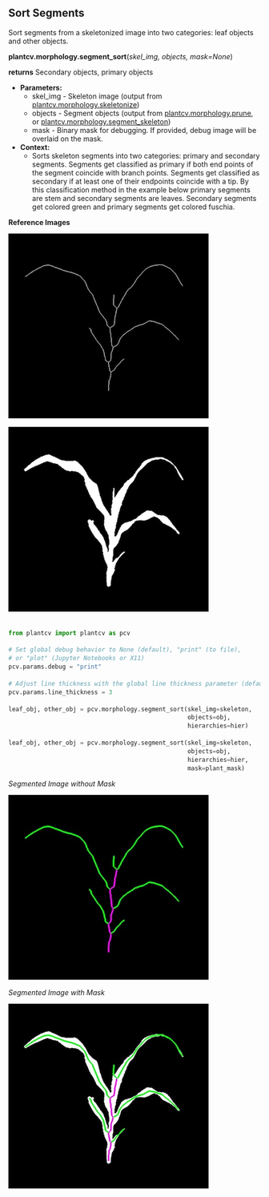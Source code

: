 ## Sort Segments

Sort segments from a skeletonized image into two categories: leaf objects and other objects. 

**plantcv.morphology.segment_sort**(*skel_img, objects, mask=None*)

**returns** Secondary objects, primary objects

- **Parameters:**
    - skel_img - Skeleton image (output from [plantcv.morphology.skeletonize](skeletonize.md))
    - objects - Segment objects (output from [plantcv.morphology.prune](prune.md), or [plantcv.morphology.segment_skeleton](segment_skeleton.md))
    - mask - Binary mask for debugging. If provided, debug image will be overlaid on the mask.
- **Context:**
    - Sorts skeleton segments into two categories: primary and secondary segments. Segments get classified as primary 
    if both end points of the segment coincide with branch points. Segments get classified as secondary if at least one of their
    endpoints coincide with a tip. By this classification method in the example below primary segments are stem and secondary 
    segments are leaves. Secondary segments get colored green and primary segments get colored fuschia. 

**Reference Images**

![Screenshot](img/documentation_images/segment_sort/skeleton_image.jpg)

![Screenshot](img/documentation_images/segment_sort/mask_image.jpg)

```python

from plantcv import plantcv as pcv

# Set global debug behavior to None (default), "print" (to file), 
# or "plot" (Jupyter Notebooks or X11)
pcv.params.debug = "print"

# Adjust line thickness with the global line thickness parameter (default = 5)
pcv.params.line_thickness = 3 

leaf_obj, other_obj = pcv.morphology.segment_sort(skel_img=skeleton,
                                                  objects=obj,
                                                  hierarchies=hier)

leaf_obj, other_obj = pcv.morphology.segment_sort(skel_img=skeleton,
                                                  objects=obj,
                                                  hierarchies=hier, 
                                                  mask=plant_mask)

```

*Segmented Image without Mask*

![Screenshot](img/documentation_images/segment_sort/sorted_segments.jpg)

*Segmented Image with Mask*

![Screenshot](img/documentation_images/segment_sort/sorted_segments_mask.jpg)
